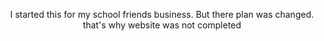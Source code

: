 <p align="center">I started this for my school friends business. But there plan was changed. that's why website was not completed</p>
